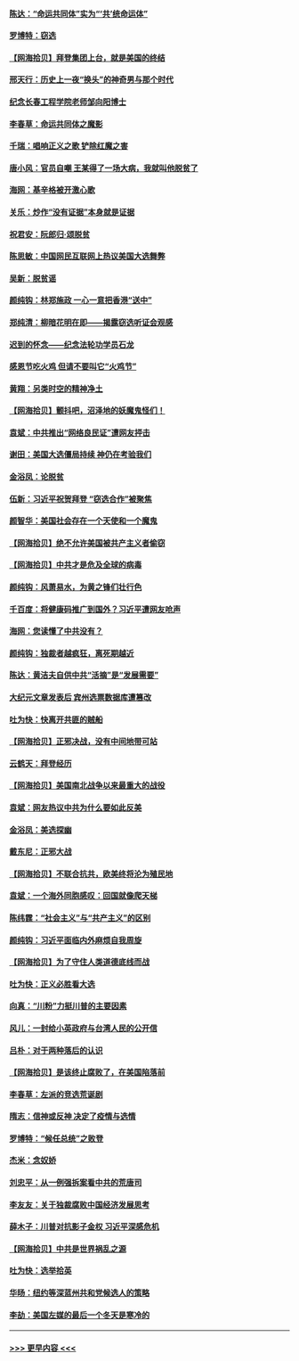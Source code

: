 #### [陈达：“命运共同体”实为“‘共’统命运体”](../pages/nsc993/n12590865.md?t=12030151) 
#### [罗博特：窃选](../pages/nsc993/n12590619.md?t=12030151) 
#### [【网海拾贝】拜登集团上台，就是美国的终结](../pages/nsc993/n12589725.md?t=12030151) 
#### [邢天行：历史上一夜“换头”的神奇男与那个时代](../pages/nsc993/n12589424.md?t=12030151) 
#### [纪念长春工程学院老师邹向阳博士](../pages/nsc993/n12585390.md?t=12030151) 
#### [李春草：命运共同体之魔影](../pages/nsc993/n12585026.md?t=12030151) 
#### [千瑞：唱响正义之歌 铲除红魔之害](../pages/nsc993/n12585002.md?t=12030151) 
#### [唐小风：官员自嘲 王某得了一场大病，我就叫他脱贫了](../pages/nsc993/n12584981.md?t=12030151) 
#### [海网：基辛格被开激心歌](../pages/nsc993/n12584946.md?t=12030151) 
#### [关乐：炒作“没有证据”本身就是证据](../pages/nsc993/n12583146.md?t=12030151) 
#### [祝君安：阮郎归‧颂脱贫](../pages/nsc993/n12583119.md?t=12030151) 
#### [陈思敏：中国网民互联网上热议美国大选舞弊](../pages/nsc993/n12582845.md?t=12030151) 
#### [吴新：脱贫谣](../pages/nsc993/n12580839.md?t=12030151) 
#### [颜纯钩：林郑施政 一心一意把香港“送中”](../pages/nsc993/n12580805.md?t=12030151) 
#### [郑纯清：柳暗花明在即——揭露窃选听证会观感](../pages/nsc993/n12580795.md?t=12030151) 
#### [迟到的怀念——纪念法轮功学员石龙](../pages/nsc993/n12580245.md?t=12030151) 
#### [感恩节吃火鸡  但请不要叫它“火鸡节”](../pages/nsc993/n12580252.md?t=12030151) 
#### [黄翔：另类时空的精神净土](../pages/nsc993/n12578638.md?t=12030151) 
#### [【网海拾贝】颤抖吧，沼泽地的妖魔鬼怪们！](../pages/nsc993/n12578552.md?t=12030151) 
#### [袁斌：中共推出“网络良民证”遭网友抨击](../pages/nsc993/n12578511.md?t=12030151) 
#### [谢田：美国大选僵局持续 神仍在考验我们](../pages/nsc993/n12577432.md?t=12030151) 
#### [金浴凤：论脱贫](../pages/nsc993/n12576386.md?t=12030151) 
#### [伍新：习近平祝贺拜登 “窃选合作”被聚焦](../pages/nsc993/n12576358.md?t=12030151) 
#### [颜智华：美国社会存在一个天使和一个魔鬼](../pages/nsc993/n12574299.md?t=12030151) 
#### [【网海拾贝】绝不允许美国被共产主义者偷窃](../pages/nsc993/n12573396.md?t=12030151) 
#### [【网海拾贝】中共才是危及全球的病毒](../pages/nsc993/n12571204.md?t=12030151) 
#### [颜纯钩：风萧易水，为黄之锋们壮行色](../pages/nsc993/n12571487.md?t=12030151) 
#### [千百度：将健康码推广到国外？习近平遭网友呛声](../pages/nsc993/n12570808.md?t=12030151) 
#### [海网：您读懂了中共没有？](../pages/nsc993/n12570487.md?t=12030151) 
#### [颜纯钩：独裁者越疯狂，离死期越近](../pages/nsc993/n12569055.md?t=12030151) 
#### [陈达：黄洁夫自供中共“活摘”是“发展需要”](../pages/nsc993/n12568541.md?t=12030151) 
#### [大纪元文章发表后 宾州选票数据库遭篡改](../pages/nsc993/n12568105.md?t=12030151) 
#### [吐为快：快离开共匪的贼船](../pages/nsc993/n12568462.md?t=12030151) 
#### [【网海拾贝】正邪决战，没有中间地带可站](../pages/nsc993/n12568439.md?t=12030151) 
#### [云鹤天：拜登经历](../pages/nsc993/n12567294.md?t=12030151) 
#### [【网海拾贝】美国南北战争以来最重大的战役](../pages/nsc993/n12567247.md?t=12030151) 
#### [袁斌：网友热议中共为什么要如此反美](../pages/nsc993/n12567162.md?t=12030151) 
#### [金浴凤：美选探幽](../pages/nsc993/n12567147.md?t=12030151) 
#### [戴东尼：正邪大战](../pages/nsc993/n12567033.md?t=12030151) 
#### [【网海拾贝】不联合抗共，欧美终将沦为殖民地](../pages/nsc993/n12565068.md?t=12030151) 
#### [袁斌：一个海外同胞感叹：回国就像爬天梯](../pages/nsc993/n12564986.md?t=12030151) 
#### [陈纬霆：“社会主义”与“共产主义”的区别](../pages/nsc993/n12562417.md?t=12030151) 
#### [颜纯钩：习近平面临内外麻烦自我周旋](../pages/nsc993/n12563356.md?t=12030151) 
#### [【网海拾贝】为了守住人类道德底线而战](../pages/nsc993/n12562542.md?t=12030151) 
#### [吐为快：正义必胜看大选](../pages/nsc993/n12561967.md?t=12030151) 
#### [向真：“川粉”力挺川普的主要因素](../pages/nsc993/n12560774.md?t=12030151) 
#### [风儿：一封给小英政府与台湾人民的公开信](../pages/nsc993/n12560581.md?t=12030151) 
#### [吕朴：对于两种落后的认识](../pages/nsc993/n12560492.md?t=12030151) 
#### [【网海拾贝】是该终止腐败了，在美国陷落前](../pages/nsc993/n12559936.md?t=12030151) 
#### [李春草：左派的竞选荒诞剧](../pages/nsc993/n12558380.md?t=12030151) 
#### [隋志：信神或反神 决定了疫情与选情](../pages/nsc993/n12558255.md?t=12030151) 
#### [罗博特：“候任总统”之败登](../pages/nsc993/n12558189.md?t=12030151) 
#### [杰米：念奴娇](../pages/nsc993/n12558174.md?t=12030151) 
#### [刘忠平：从一例强拆案看中共的荒唐司](../pages/nsc993/n12558036.md?t=12030151) 
#### [李友友：关于独裁腐败中国经济发展思考](../pages/nsc993/n12558004.md?t=12030151) 
#### [薛木子：川普对抗影子金权 习近平深感危机](../pages/nsc993/n12557342.md?t=12030151) 
#### [【网海拾贝】中共是世界祸乱之源](../pages/nsc993/n12555353.md?t=12030151) 
#### [吐为快：选举拾英](../pages/nsc993/n12555041.md?t=12030151) 
#### [华旸：纽约等深蓝州共和党候选人的策略](../pages/nsc993/n12554309.md?t=12030151) 
#### [李劼：美国左媒的最后一个冬天是寒冷的](../pages/nsc993/n12552947.md?t=12030151) 

----
#### [ >>> 更早内容 <<< ](../indexes/nsc993-earlier.md)
